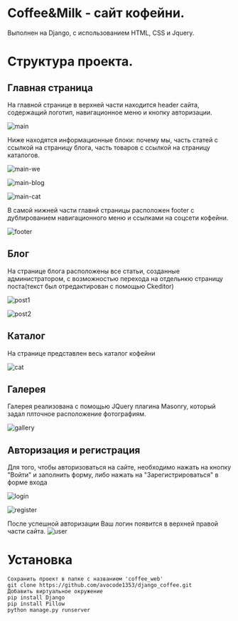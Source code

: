 # Coffee&Milk - сайт кофейни.

Выполнен на Django, с использованием HTML, CSS и Jquery.

# Структура проекта.

## Главная страница

На главной странице в верхней части находится header сайта, содержащий логотип, навигационное меню и кнопку авторизации.

![main](/screen/main.JPG)


Ниже находятся информационные блоки: почему мы, часть статей с ссылкой на страницу блога, часть товаров с ссылкой на страницу каталогов. 

![main-we](/screen/main-we.JPG)

![main-blog](/screen/main-blog.JPG)

![main-cat](/screen/main-cat.JPG)


В самой нижней части главнй страницы расположен footer с дублированием навигационного меню и ссылками на соцсети кофейни.

![footer](/screen/footer.JPG)


## Блог

На странице блога расположены все статьи, созданные администратором, с возможностью перехода на отдельнкю страницу поста(текст был отредактирован с помощью Ckeditor)

![post1](/screen/post1.JPG)

![post2](/screen/post2.JPG)


## Каталог

На странице представлен весь каталог кофейни

![cat](/screen/cat.JPG)

## Галерея

Галерея реализована с помощью JQuery плагина Masonry, который задал плточное расположение фотографиям.

![gallery](/screen/gallery.JPG)

## Авторизация и регистрация

Для того, чтобы авторизоваться на сайте, необходимо нажать на кнопку "Войти" и заполнить форму, либо нажать на "Зарегистрироваться" в форме входа

![login](/screen/login.JPG)

![register](/screen/register.JPG)

После успешной авторизации Ваш логин появится в верхней правой части сайта.
![user](/screen/user.JPG)

# Установка
```
Сохранить проект в папке с названием 'coffee_web'
git clone https://github.com/avocode1353/django_coffee.git
Добавить виртуальное окружение
pip install Django
pip install Pillow
python manage.py runserver
```
